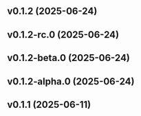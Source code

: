 ## v0.1.2 (2025-06-24)

## v0.1.2-rc.0 (2025-06-24)

## v0.1.2-beta.0 (2025-06-24)

## v0.1.2-alpha.0 (2025-06-24)

## v0.1.1 (2025-06-11)
